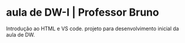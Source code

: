 # aula de DW-I | Professor Bruno 

Introdução ao HTML e VS code.
projeto para desenvolvimento inicial da aula de DW.
